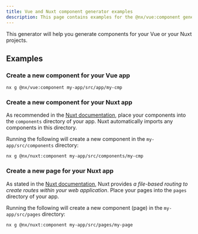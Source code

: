 ```yaml
---
title: Vue and Nuxt component generator examples
description: This page contains examples for the @nx/vue:component generator.
---
```


This generator will help you generate components for your Vue or your Nuxt projects.

## Examples

### Create a new component for your Vue app

```shell
nx g @nx/vue:component my-app/src/app/my-cmp
```

### Create a new component for your Nuxt app

As recommended in the [Nuxt documentation](https://nuxt.com/docs/guide/directory-structure/components), place your components into the `components` directory of your app. Nuxt automatically imports any components in this
directory.

Running the following will create a new component in the `my-app/src/components` directory:

```shell
nx g @nx/nuxt:component my-app/src/components/my-cmp
```

### Create a new page for your Nuxt app

As stated in the [Nuxt documentation](https://nuxt.com/docs/guide/directory-structure/pages), Nuxt provides _a file-based routing to create routes within your web application_. Place your pages into the `pages` directory of your app.

Running the following will create a new component (page) in the `my-app/src/pages` directory:

```shell
nx g @nx/nuxt:component my-app/src/pages/my-page
```
